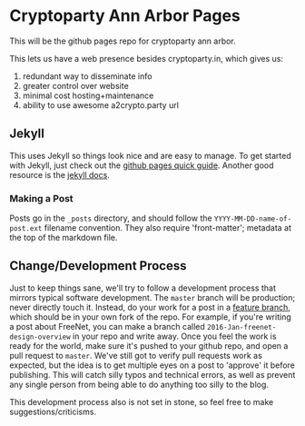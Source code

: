 # Cryptoparty Ann Arbor Pages

This will be the github pages repo for cryptoparty ann arbor.

This lets us have a web presence besides cryptoparty.in, which gives us:
1) redundant way to disseminate info
2) greater control over website
3) minimal cost hosting+maintenance
4) ability to use awesome a2crypto.party url

## Jekyll

This uses Jekyll so things look nice and are easy to manage. To
get started with Jekyll, just check out the 
[github pages quick guide](https://help.github.com/articles/using-jekyll-with-pages/).
Another good resource is the [jekyll docs](https://jekyllrb.com/docs/home/).

### Making a Post

Posts go in the `_posts` directory, and should follow the `YYYY-MM-DD-name-of-post.ext`
filename convention. They also require 'front-matter'; metadata at
the top of the markdown file.

## Change/Development Process

Just to keep things sane, we'll try to follow a development process
that mirrors typical software development. The `master` branch will be
production; never directly touch it. Instead, do your work for
a post in a [feature branch](https://www.atlassian.com/git/tutorials/comparing-workflows/feature-branch-workflow), which should be in your own fork of the repo.
For example, if you're writing a post about FreeNet, you can make a branch
called `2016-Jan-freenet-design-overview` in your repo and write away.
Once you feel the work is ready for the world, make sure it's pushed to
your github repo, and open a pull request to `master`.
We've still got to verify pull requests work as expected, but the idea
is to get multiple eyes on a post to 'approve' it before publishing.
This will catch silly typos and technical errors, as well as prevent
any single person from being able to do anything too silly to the blog.

This development process also is not set in stone, so feel free to make
suggestions/criticisms.
